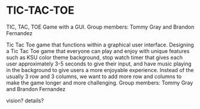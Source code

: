 # TIC-TAC-TOE
TIC, TAC, TOE Game with a GUI. Group members: Tommy Gray and Brandon Fernandez

Tic Tac Toe game that functions within a graphical user interface. Designing a Tic Tac Toe game that everyone can play and enjoy with unique features such as KSU color theme background, stop watch timer that gives each user approximately 3-5 seconds to give their input, and have music playing in the background to give users a more enjoyable experience. Instead of the usually 3 row and 3 columns, we want to add more row and columns to make the game longer and more challenging. Group members: Tommy Gray and Brandon Fernandez


vision? details?

